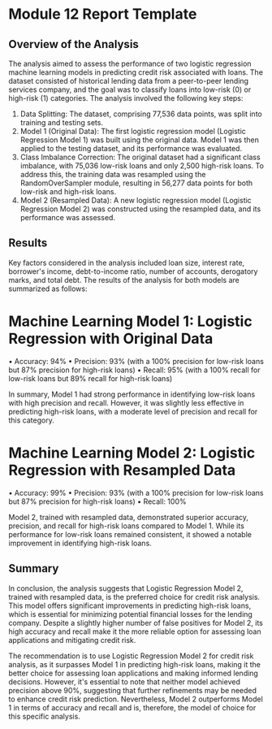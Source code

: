 # Module 12 Report Template

## Overview of the Analysis

The analysis aimed to assess the performance of two logistic regression machine learning models in predicting credit risk associated with loans. The dataset consisted of historical lending data from a peer-to-peer lending services company, and the goal was to classify loans into low-risk (0) or high-risk (1) categories. The analysis involved the following key steps:

1.	Data Splitting: The dataset, comprising 77,536 data points, was split into training and testing sets.
2.	Model 1 (Original Data): The first logistic regression model (Logistic Regression Model 1) was built using the original data. Model 1 was then applied to the testing dataset, and its performance was evaluated.
3.	Class Imbalance Correction: The original dataset had a significant class imbalance, with 75,036 low-risk loans and only 2,500 high-risk loans. To address this, the training data was resampled using the RandomOverSampler module, resulting in 56,277 data points for both low-risk and high-risk loans.
4.	Model 2 (Resampled Data): A new logistic regression model (Logistic Regression Model 2) was constructed using the resampled data, and its performance was assessed.


## Results

Key factors considered in the analysis included loan size, interest rate, borrower's income, debt-to-income ratio, number of accounts, derogatory marks, and total debt.
The results of the analysis for both models are summarized as follows:


# Machine Learning Model 1: Logistic Regression with Original Data
•	Accuracy: 94%
•	Precision: 93% (with a 100% precision for low-risk loans but 87% precision for high-risk loans)
•	Recall: 95% (with a 100% recall for low-risk loans but 89% recall for high-risk loans)

In summary, Model 1 had strong performance in identifying low-risk loans with high precision and recall. However, it was slightly less effective in predicting high-risk loans, with a moderate level of precision and recall for this category.


# Machine Learning Model 2: Logistic Regression with Resampled Data
•	Accuracy: 99%
•	Precision: 93% (with a 100% precision for low-risk loans but 87% precision for high-risk loans)
•	Recall: 100%

Model 2, trained with resampled data, demonstrated superior accuracy, precision, and recall for high-risk loans compared to Model 1. While its performance for low-risk loans remained consistent, it showed a notable improvement in identifying high-risk loans.

## Summary

In conclusion, the analysis suggests that Logistic Regression Model 2, trained with resampled data, is the preferred choice for credit risk analysis. This model offers significant improvements in predicting high-risk loans, which is essential for minimizing potential financial losses for the lending company. Despite a slightly higher number of false positives for Model 2, its high accuracy and recall make it the more reliable option for assessing loan applications and mitigating credit risk.

The recommendation is to use Logistic Regression Model 2 for credit risk analysis, as it surpasses Model 1 in predicting high-risk loans, making it the better choice for assessing loan applications and making informed lending decisions. However, it's essential to note that neither model achieved precision above 90%, suggesting that further refinements may be needed to enhance credit risk prediction. Nevertheless, Model 2 outperforms Model 1 in terms of accuracy and recall and is, therefore, the model of choice for this specific analysis.


